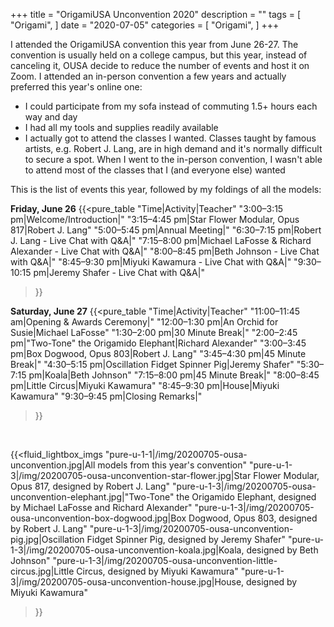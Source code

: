 +++
title = "OrigamiUSA Unconvention 2020"
description = ""
tags = [
    "Origami",
]
date = "2020-07-05"
categories = [
    "Origami",
]
+++

I attended the OrigamiUSA convention this year from June 26-27. The convention is usually held on a college campus, but this year, instead of canceling it, OUSA decide to reduce the number of events and host it on Zoom. I attended an in-person convention a few years and actually preferred this year's online one:
 - I could participate from my sofa instead of commuting 1.5+ hours each way and day
 - I had all my tools and supplies readily available
 - I actually got to attend the classes I wanted. Classes taught by famous artists, e.g. Robert J. Lang, are in high demand and it's normally difficult to secure a spot. When I went to the in-person convention, I wasn't able to attend most of the classes that I (and everyone else) wanted

This is the list of events this year, followed by my foldings of all the models:

**Friday, June 26**
{{<pure_table
    "Time|Activity|Teacher"
    "3:00–3:15 pm|Welcome/Introduction|"
    "3:15–4:45 pm|Star Flower Modular, Opus 817|Robert J. Lang"
    "5:00–5:45 pm|Annual Meeting|"
    "6:30–7:15 pm|Robert J. Lang - Live Chat with Q&A|"
    "7:15–8:00 pm|Michael LaFosse & Richard Alexander - Live Chat with Q&A|"
    "8:00–8:45 pm|Beth Johnson - Live Chat with Q&A|"
    "8:45–9:30 pm|Miyuki Kawamura - Live Chat with Q&A|"
    "9:30–10:15 pm|Jeremy Shafer - Live Chat with Q&A|"
>}}

**Saturday, June 27**
{{<pure_table
    "Time|Activity|Teacher"
    "11:00–11:45 am|Opening & Awards Ceremony|"
    "12:00–1:30 pm|An Orchid for Susie|Michael LaFosse"
    "1:30–2:00 pm|30 Minute Break|"
    "2:00–2:45 pm|\"Two-Tone\" the Origamido Elephant|Richard Alexander"
    "3:00–3:45 pm|Box Dogwood, Opus 803|Robert J. Lang"
    "3:45–4:30 pm|45 Minute Break|"
    "4:30–5:15 pm|Oscillation Fidget Spinner Pig|Jeremy Shafer"
    "5:30–7:15 pm|Koala|Beth Johnson"
    "7:15–8:00 pm|45 Minute Break|"
    "8:00–8:45 pm|Little Circus|Miyuki Kawamura"
    "8:45–9:30 pm|House|Miyuki Kawamura"
    "9:30–9:45 pm|Closing Remarks|"
>}}
<br>

{{<fluid_lightbox_imgs
    "pure-u-1-1|/img/20200705-ousa-unconvention.jpg|All models from this year's convention"
    "pure-u-1-3|/img/20200705-ousa-unconvention-star-flower.jpg|Star Flower Modular, Opus 817, designed by Robert J. Lang"
    "pure-u-1-3|/img/20200705-ousa-unconvention-elephant.jpg|\"Two-Tone\" the Origamido Elephant, designed by Michael LaFosse and Richard Alexander"
    "pure-u-1-3|/img/20200705-ousa-unconvention-box-dogwood.jpg|Box Dogwood, Opus 803, designed by Robert J. Lang"
    "pure-u-1-3|/img/20200705-ousa-unconvention-pig.jpg|Oscillation Fidget Spinner Pig, designed by Jeremy Shafer"
    "pure-u-1-3|/img/20200705-ousa-unconvention-koala.jpg|Koala, designed by Beth Johnson"
    "pure-u-1-3|/img/20200705-ousa-unconvention-little-circus.jpg|Little Circus, designed by Miyuki Kawamura"
    "pure-u-1-3|/img/20200705-ousa-unconvention-house.jpg|House, designed by Miyuki Kawamura"
>}}